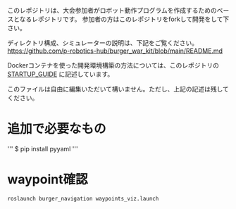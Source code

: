 このレポジトリは、大会参加者がロボット動作プログラムを作成するためのベースとなるレポジトリです。
参加者の方はこのレポジトリをforkして開発をして下さい。

ディレクトリ構成、シミュレーターの説明は、下記をご覧ください。
https://github.com/p-robotics-hub/burger_war_kit/blob/main/README.md

Dockerコンテナを使った開発環境構築の方法については、このレポジトリの
[STARTUP_GUIDE](STARTUP_GUIDE.md)
に記述しています。

このファイルは自由に編集いただいて構いません。ただし、上記の記述は残してください。



# 追加で必要なもの

'''
$ pip install pyyaml
'''


# waypoint確認

```
roslaunch burger_navigation waypoints_viz.launch
```
